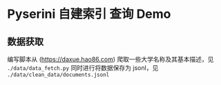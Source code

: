 # Pyserini 自建索引 查询 Demo

## 数据获取
编写脚本从 (https://daxue.hao86.com) 爬取一些大学名称及其基本描述，见 `./data/data_fetch.py`
同时进行将数据保存为 jsonl，见 `./data/clean_data/documents.jsonl`

